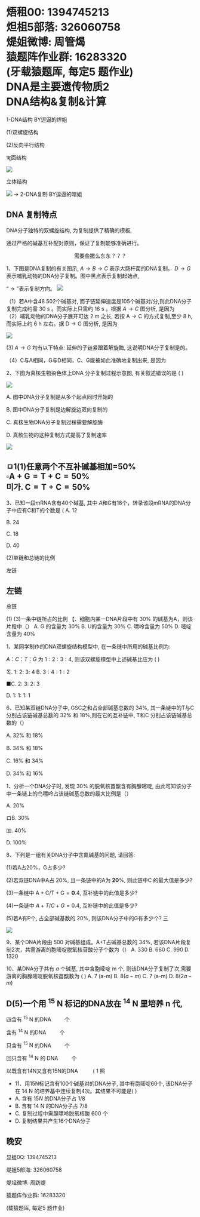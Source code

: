 # 焐租00: 1394745213 <br> 炟柤5部落: 326060758 <br> 煶姐微博: 周管㷎 <br> 猿题阵作业群: 16283320 <br> (牙载猿题厍, 每定5 题作业) <br> DNA是主要遗传物质2 <br> DNA结构\&复制\&计算 

1-DNA结构
BY逗逼的焊姐

(1)双螺旋结构

(2)反向平行结构

ॠ面结构

![](https://cdn.mathpix.com/cropped/2024_04_28_6cc605a88ab05dff34edg-03.jpg?height=1327&width=596&top_left_y=357&top_left_x=735)

立体结构

![](https://cdn.mathpix.com/cropped/2024_04_28_6cc605a88ab05dff34edg-03.jpg?height=1285&width=437&top_left_y=397&top_left_x=1376)
$\longrightarrow$
2-DNA复制
BY逗逼的暗姐

## DNA 复制特点

DNA分子独特的双螺旋结构, 为复制提供了精确的模板,

通过严格的碱基互补配对原则，保证了复制能够准确进行。

$$
\text { 需要些撒么东东？？？ }
$$

1、下图是DNA复制的有关图示, $A \rightarrow B \rightarrow C$ 表示大肠杆菌的DNA复制。 $D \rightarrow G$ 表示哺乳动物的DNA分子复制。图中黑点表示复制起始点,

“ $\rightarrow$ ”表示复制方向。
![](https://cdn.mathpix.com/cropped/2024_04_28_6cc605a88ab05dff34edg-06.jpg?height=600&width=1130&top_left_y=534&top_left_x=938)

（1）若A中含48 502个碱基对, 而子链延伸速度是105个碱基对/分,则此DNA分子复制完成约需 $30 \mathrm{~s}$ 。而实际上只需约 $16 \mathrm{~s}$ 。根据 $A \rightarrow C$ 图分析, 是因为 $\qquad$
（2）哺乳动物的DNA分子展开可达 $2 \mathrm{~m}$ 之长, 若按 $\mathrm{A} \rightarrow \mathrm{C}$ 的方式复制,至少 $8 \mathrm{~h}$, 而实际上约 $6 \mathrm{~h}$ 左右。据 $\mathrm{D} \rightarrow \mathrm{G}$ 图分析, 是因为

![](https://cdn.mathpix.com/cropped/2024_04_28_6cc605a88ab05dff34edg-07.jpg?height=570&width=1056&top_left_y=423&top_left_x=658)

(3) $A \rightarrow G$ 均有以下特点: 延伸的子链紧跟着解旋酶, 这说明DNA分子复制是的。

（4）C与A相同，G与D相同，C、G能被如此准确地复制出来, 是因为

2、下图为真核生物染色体上DNA 分子复制过程示意图, 有关叙述错误的是 ( )

![](https://cdn.mathpix.com/cropped/2024_04_28_6cc605a88ab05dff34edg-08.jpg?height=436&width=1489&top_left_y=643&top_left_x=474)

A. 图中DNA分子复制是从多个起点同时开始的

B. 图中DNA分子复制是边解旋边双向复制的

C. 真核生物DNA分子复制过程需要解旋酶

D. 真核生物的这种复制方式提高了复制速率

![](https://cdn.mathpix.com/cropped/2024_04_28_6cc605a88ab05dff34edg-09.jpg?height=1683&width=2497&top_left_y=198&top_left_x=-2)

## ㅁ1(1)任意两个不互补碱基相加=50\% <br> $\square \mathrm{A}+\mathrm{G}=\mathrm{T}+\mathrm{C}=50 \%$ <br> 미가. $\mathrm{C}=\mathrm{T}+\mathrm{C}=50 \%$

3、已知一段mRNA含有40个碱基, 其中 $A$和G有18个，转录该段mRNA的DNA分子中应有C和T的个数是 ( A. 12

B. 24

C. 18

D. 40

(2)单链和总链的比例

左链

## 左链

总链

(1) (3)一条中链所占的比例
【、细胞内某一DNA片段中有 $30 \%$ 的碱基为A，则该片段中（）
A. $\mathrm{G}$ 的含量为 $30 \%$
B. U的含量为 $30 \%$
C. 嘌呤含量为 $50 \%$
D. 嘧啶含量为 $40 \%$

1、某同学制作的DNA双螺旋结构模型中, 在一条链中所用的碱基比例为:

$A ： C ： T ： G$ 为 $1: 2: 3: 4$, 则该双螺旋模型中上述碱基比应为 ( )

목. 1: 2: 3: 4
B. $3: 4: 1: 2$

■C. 2: 3: 2: 3

D. 1: 1: 1: 1

6、已知某双链DNA分子中, GSC之和占全部碱基总数的 $34 \%$, 其一条链中的T与C分别占该链碱基总数的 $32 \%$ 和 $18 \%$,则在它的互补链中, T和C 分别占该链碱基总数的（）

A. $32 \%$ 和 $18 \%$

B. $34 \%$ 和 $18 \%$

C. $16 \%$ 和 $34 \%$

D. $34 \%$ 和 $16 \%$

1、分析一个DNA分子时, 发现 $30 \%$ 的脱氧核苗酸含有胸腺嘧啶, 由此可知该分子中一条链上的鸟嘌呤占该链碱基总数的最大比例是（）

A. $20 \%$

ロB. $30 \%$

吅. $40 \%$

D. $100 \%$

8、下列是一组有关DNA分子中含氮碱基的问题, 请回答:

(1)若A占20\%，G占多少?

(2)若双链DNA中A占 $20 \%$, 且一条链中的A为 $\mathbf{2 0} \%$, 则此链中C 的最大值是多少?

(3)一条链中 $\mathrm{A}+\mathrm{C} / \mathrm{T}+\mathrm{G}=\mathbf{0} .4$, 互补链中的此值是多少?

(4)一条链中 $A+T / C+G=0.4$, 互补链中的此值是多少?

(5)若A有P个, 占全部碱基数的 $20 \%$, 则该DNA分子中的G有多少个?
三

![](https://cdn.mathpix.com/cropped/2024_04_28_6cc605a88ab05dff34edg-18.jpg?height=1674&width=2481&top_left_y=196&top_left_x=16)

9、某个DNA片段由 500 对碱基组成。A+T占碱基总数的 $34 \%$, 若该DNA片段复制2次，共需游离的胞嘧啶脱氧核苷酸分子个数为（）
A. 330
B. 660
C. 990
D. 1320

10、某DNA分子共有 $a$ 个碱基, 其中含胞嘧啶 $\mathrm{m}$ 个, 则该DNA分子复制了次,需要游离的胸腺嘧啶脱氧核苗酸数为 ( )
A. 7 (a-m)
B. $8(a-m)$
C. 7 (a-m)
D. $8(2 a-m)$

## D(5)一个用 ${ }^{15} \mathrm{~N}$ 标记的DNA放在 ${ }^{14} \mathrm{~N}$ 里培养 $\mathrm{n}$ 代,

四含有 ${ }^{15} \mathrm{~N}$ 的DNA $\qquad$个

含有 ${ }^{14} \mathrm{~N}$ 的DNA $\qquad$个

只含有 ${ }^{15} \mathrm{~N}$ 的DNA $\qquad$个

回只含有 ${ }^{14} \mathrm{~N}$ 的 DNA $\qquad$个

以既含有14N又含有15N的DNA $\qquad$ ( 1 照

- 11、用15N标记含有100个碱基对的DNA分子, 其中有胞嘧啶60个, 该DNA分子在 $14 \mathrm{~N}$ 的培养基中连续复制4次。其结果不可能是( )
- A. 含有 $15 N$ 的DNA分子占 $1 / 8$
- B. 含有 $14 \mathrm{~N}$ 的DNA分子占 $7 / 8$
- C. 复制过程中需腺嘌呤脱氧核酸 600 个
- D. 复制结果共产生16个DNA分子


## 晚安

显蛆0Q: 1394745213

煶姐5部海: 326060758

煶俎微博: 周趽煶

猿题伡作业群: 16283320

(载猿题厍, 每定5 题作业)

